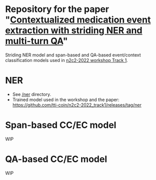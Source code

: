 # Repository for the paper "[Contextualized medication event extraction with striding NER and multi-turn QA](https://doi.org/10.1016/j.jbi.2023.104416)"
Striding NER model and span-based and QA-based event/context classification models used in [n2c2-2022 workshop Track 1](https://n2c2.dbmi.hms.harvard.edu/2022-track-1).

# NER
- See [/ner](/ner) directory.
- Trained model used in the workshop and the paper: https://github.com/tti-coin/n2c2-2022_track1/releases/tag/ner

# Span-based CC/EC model
WIP

# QA-based CC/EC model
WIP
